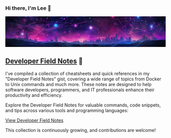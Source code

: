 ### Hi there, I'm Lee 👋

![Backdrop](./lkubicek1_backdrop.png)

## [Developer Field Notes](https://gist.github.com/lkubicek1/2ded8fd6c289d3bc45a618be9de569e9) 📓

I've compiled a collection of cheatsheets and quick references in my "Developer Field Notes" gist, covering a wide range of topics from Docker to Unix commands and much more. These notes are designed to help software developers, programmers, and IT professionals enhance their productivity and efficiency.

Explore the Developer Field Notes for valuable commands, code snippets, and tips across various tools and programming languages:

[View Developer Field Notes](https://gist.github.com/lkubicek1/2ded8fd6c289d3bc45a618be9de569e9)

This collection is continuously growing, and contributions are welcome!
